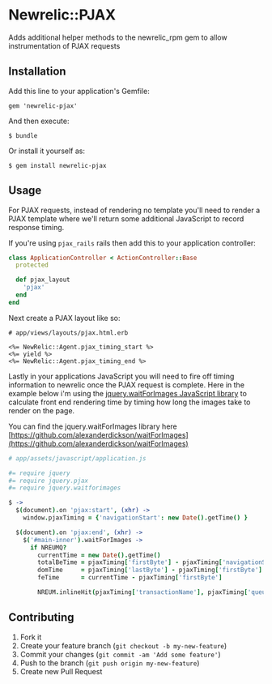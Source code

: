 # Newrelic::PJAX

Adds additional helper methods to the newrelic_rpm gem to allow instrumentation of PJAX requests

## Installation

Add this line to your application's Gemfile:

    gem 'newrelic-pjax'

And then execute:

    $ bundle

Or install it yourself as:

    $ gem install newrelic-pjax

## Usage

For PJAX requests, instead of rendering no template you'll need to render a PJAX template where we'll return some additional JavaScript to record response timing.

If you're using `pjax_rails` rails then add this to your application controller:


``` ruby
class ApplicationController < ActionController::Base
  protected

  def pjax_layout
    'pjax'
  end
end
```

Next create a PJAX layout like so:

```
# app/views/layouts/pjax.html.erb

<%= NewRelic::Agent.pjax_timing_start %>
<%= yield %>
<%= NewRelic::Agent.pjax_timing_end %>

```

Lastly in your applications JavaScript you will need to fire off timing information to newrelic once the PJAX request is complete. Here in the example below i'm using the [jquery.waitForImages JavaScript library](https://github.com/alexanderdickson/waitForImages) to calculate front end rendering time by timing how long the images take to render on the page.  

You can find the jquery.waitForImages library here [https://github.com/alexanderdickson/waitForImages](https://github.com/alexanderdickson/waitForImages)

```coffee
# app/assets/javascript/application.js

#= require jquery
#= require jquery.pjax
#= require jquery.waitforimages

$ ->
  $(document).on 'pjax:start', (xhr) ->
    window.pjaxTiming = {'navigationStart': new Date().getTime() }

  $(document).on 'pjax:end', (xhr) ->
    $('#main-inner').waitForImages ->
      if NREUMQ?
        currentTime = new Date().getTime()
        totalBeTime = pjaxTiming['firstByte'] - pjaxTiming['navigationStart']
        domTime     = pjaxTiming['lastByte'] - pjaxTiming['firstByte']
        feTime      = currentTime - pjaxTiming['firstByte']

        NREUM.inlineHit(pjaxTiming['transactionName'], pjaxTiming['queueTime'], pjaxTiming['appTime'], totalBeTime, domTime, feTime)
```

## Contributing

1. Fork it
2. Create your feature branch (`git checkout -b my-new-feature`)
3. Commit your changes (`git commit -am 'Add some feature'`)
4. Push to the branch (`git push origin my-new-feature`)
5. Create new Pull Request
